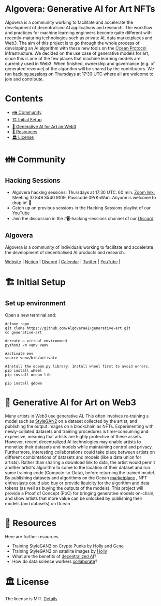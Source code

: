 # Algovera: Generative AI for Art NFTs
Algovera is a community working to facilitate and accelerate the development of decentralised AI applications and research. The workflow and practices for machine learning engineers become quite different with recently-maturing technologies such as private AI, data marketplaces and Web3. The aim of this project is to go through the whole process of developing an AI algorithm with these new tools on the [Ocean Protocol](https://oceanprotocol.com/) infrastructure. We decided on the use case of generative models for art, since this is one of the few places that machine learning models are currently used in Web3. When finished, ownership and governance (e.g. of generated revenue) of the algorithm will be shared by the contributors. We run [hacking sessions](#-community) on Thursdays at 17:30 UTC where all are welcome to join and contribute.

# Contents

- [👪 Community](#-community)
- [🏗 Initial Setup](#-initial-setup)
- [🎨 Generative AI for Art on Web3](#-generative-ai-for-art-on-web3)
- [🤖 Resources](#-resources)
- [🏛 License](#-license)

# 👪 Community

## Hacking Sessions
- Algovera hacking sessions: Thursdays at 17:30 UTC. 60 min. [Zoom link](https://us02web.zoom.us/j/84985409109?pwd=WjhLYmRiRlN4a3F6SlE5czY0WUhjdz09), Meeting ID 849 8540 9109, Passcode 0PrKnWan. Anyone is welcome to drop in! 👋
- Catch up on previous sessions in the Hacking Sessions playlist of our [YouTube](https://www.youtube.com/playlist?list=PLgIrgqrkZC93qCxZFx_kWzk2vFdvgJjJI)
- Join the discussion in the #🖥-hacking-sessions channel of our [Discord](https://discord.gg/e65RuHSDS5)

## Algovera

Algovera is a community of individuals working to facilitate and accelerate the development of decentralised AI products and research.

[Website](https://www.algovera.ai/) | [Notion](https://algovera.notion.site/) | [Discord](https://discord.gg/e65RuHSDS5) | [Calendar](https://calendar.google.com/calendar/embed?src=c_4qajdfj4imie9cpnkbvkrc7ri4%40group.calendar.google.com) | [Twitter](https://twitter.com/AlgoveraAI) | [YouTube](https://www.youtube.com/channel/UC2A5iUpP6k52ZZmC8LFj1IA) |

# 🏗 Initial Setup 

## Set up environment

Open a new terminal and:
```console
#clone repo
git clone https://github.com/AlgoveraAI/generative-art.git
cd generative-art 

#create a virtual environment
python3 -m venv venv

#activate env
source venv/bin/activate

#Install the ocean.py library. Install wheel first to avoid errors.
pip install wheel
pip install ocean-lib

pip install gdown
```

# 🎨 Generative AI for Art on Web3

Many artists in Web3 use generative AI. This often involves re-training a model such as [StyleGAN2](https://github.com/NVlabs/stylegan2-ada-pytorch) on a dataset collected by the artist, and publishing the output images on a blockchain as NFTs. Experimenting with newly-collated datasets and training procedures is time-consuming and expensive, meaning that artists are highly protective of these assets. However, recent decentralized AI technologies may enable artists to monetize their datasets and models while maintaining control and privacy. Furthermore, interesting collaborations could take place between artists on different combintations of datasets and models (like a data union for artists). Rather than sharing a download link to data, the artist would permit another artist's algorithm to come to the location of their dataset and run some training code (Compute-to-Data), before returning the trained model. By publishing datasets and algorithms on the Ocean [marketplace](https://market.oceanprotocol.com/) , NFT enthusiasts could also buy or provide liquidity for the algorithm and data tokens (as well as buying the outputs of the models). This project will provide a Proof of Concept (PoC) for bringing generative models on-chain, and show artists that more value can be unlocked by publishing their models (and datasets) on Ocean.

# 🤖 Resources

Here are further resources.

- Training StyleGAN2 on Crypto Punks by [Holly](https://opensea.io/collection/neurapunks) and [Gene](https://twitter.com/genekogan/status/1384210326271369221)
- Training StyleGAN2 on satellite images by [Holly](https://hollygrimm.com/geomorphs)
- What are the benefits of [decentralized AI](https://a16z.com/2020/07/24/long-tail-problem-in-a-i/)?
- How do data science workers [collaborate](https://arxiv.org/abs/2001.06684)?

# 🏛 License

The license is MIT. [Details](LICENSE)
